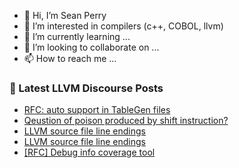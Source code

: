 - 👋 Hi, I’m Sean Perry
- 👀 I’m interested in compilers (c++, COBOL, llvm)
- 🌱 I’m currently learning ...
- 💞️ I’m looking to collaborate on ...
- 📫 How to reach me ...

<!---
s66perry/s66perry is a ✨ special ✨ repository because its `README.md` (this file) appears on your GitHub profile.
You can click the Preview link to take a look at your changes.
--->
### 📕 Latest LLVM Discourse Posts

<!-- DISCOURSE-LLVM:START -->
- [RFC: auto support in TableGen files](https://discourse.llvm.org/t/rfc-auto-support-in-tablegen-files/81408#post_2)
- [Qeustion of poison produced by shift instruction?](https://discourse.llvm.org/t/qeustion-of-poison-produced-by-shift-instruction/81413#post_1)
- [LLVM source file line endings](https://discourse.llvm.org/t/llvm-source-file-line-endings/81388#post_8)
- [LLVM source file line endings](https://discourse.llvm.org/t/llvm-source-file-line-endings/81388#post_7)
- [[RFC] Debug info coverage tool](https://discourse.llvm.org/t/rfc-debug-info-coverage-tool/81142?page=2#post_25)
<!-- DISCOURSE-LLVM:END -->
